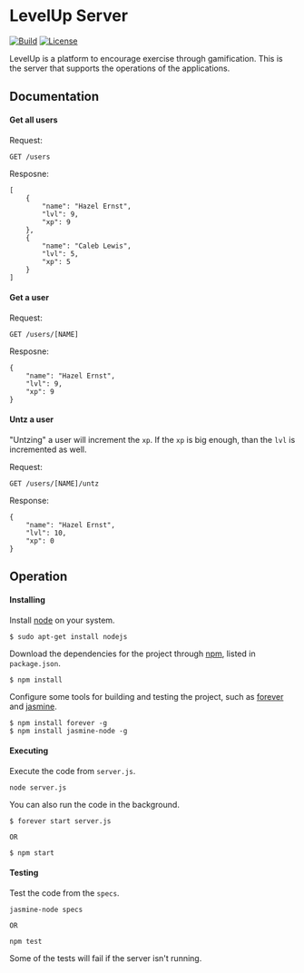 # LevelUp Server #

[![Build](https://travis-ci.org/arcym/levelup-server.svg)](https://travis-ci.org/viditor/cumulonimbus)
[![License](http://img.shields.io/:license-mit-blue.svg)](http://levelup.mit-license.org)

LevelUp is a platform to encourage exercise through gamification. This is the server that supports the operations of the applications.

## Documentation ##

#### Get all users ####

Request:

    GET /users

Resposne:

    [
        {
            "name": "Hazel Ernst",
            "lvl": 9,
            "xp": 9
        },
        {
            "name": "Caleb Lewis",
            "lvl": 5,
            "xp": 5
        }
    ]

#### Get a user ####

Request:

    GET /users/[NAME]

Resposne:

    {
        "name": "Hazel Ernst",
        "lvl": 9,
        "xp": 9
    }

#### Untz a user ####

"Untzing" a user will increment the ``xp``. If the ``xp`` is big enough, than the  ``lvl`` is incremented as well.

Request:

    GET /users/[NAME]/untz
 
Response:

    {
        "name": "Hazel Ernst",
        "lvl": 10,
        "xp": 0
    }

## Operation ##

#### Installing ####

Install [node](http://www.nodejs.org) on your system.

    $ sudo apt-get install nodejs

Download the dependencies for the project through [npm](https://www.npmjs.com), listed in ``package.json``.

    $ npm install

Configure some tools for building and testing the project, such as [forever](https://github.com/foreverjs/forever) and [jasmine](http://jasmine.github.io/).

    $ npm install forever -g
    $ npm install jasmine-node -g

#### Executing ####

Execute the code from ``server.js``.

    node server.js

You can also run the code in the background.

    $ forever start server.js
    
    OR
    
    $ npm start

#### Testing ####

Test the code from the ``specs``.

    jasmine-node specs
    
    OR
    
    npm test

Some of the tests will fail if the server isn't running.
